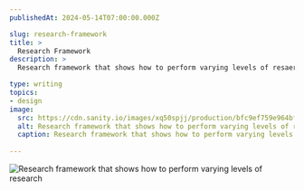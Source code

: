 ```yaml
---
publishedAt: 2024-05-14T07:00:00.000Z

slug: research-framework
title: >
  Research Framework 
description: >
  Research framework that shows how to perform varying levels of resaerch

type: writing
topics:
- design
image:
  src: https://cdn.sanity.io/images/xq50spjj/production/bfc9ef759e964bf2d18bc5c20e1a7e8165e40c54-1920x1080.png
  alt: Research framework that shows how to perform varying levels of resaerch
  caption: Research framework that shows how to perform varying levels of research
  
---
```


![Research framework that shows how to perform varying levels of research](https://cdn.sanity.io/images/xq50spjj/production/bfc9ef759e964bf2d18bc5c20e1a7e8165e40c54-1920x1080.png)